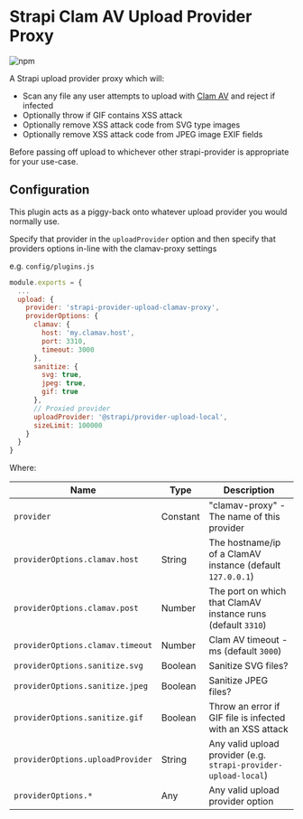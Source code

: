 # Strapi Clam AV Upload Provider Proxy

![npm](https://img.shields.io/npm/v/strapi-provider-upload-clamav-proxy)

A Strapi upload provider proxy which will:

- Scan any file any user attempts to upload with [Clam AV](https://www.clamav.net/) and reject if infected
- Optionally throw if GIF contains XSS attack
- Optionally remove XSS attack code from SVG type images
- Optionally remove XSS attack code from JPEG image EXIF fields

Before passing off upload to whichever other strapi-provider is appropriate for your use-case.

## Configuration

This plugin acts as a piggy-back onto whatever upload provider you would normally use.

Specify that provider in the `uploadProvider` option and then specify that providers options in-line with the clamav-proxy settings 


e.g. `config/plugins.js`


```js
module.exports = {
  ...
  upload: {
    provider: 'strapi-provider-upload-clamav-proxy',
    providerOptions: {
      clamav: {
        host: 'my.clamav.host',
        port: 3310,
        timeout: 3000
      },
      sanitize: {
        svg: true,
        jpeg: true,
        gif: true
      },
      // Proxied provider
      uploadProvider: '@strapi/provider-upload-local',
      sizeLimit: 100000
    }
  }
}
```

Where:

| Name                             | Type     | Description                                                     |
| -------------------------------- | -------- | --------------------------------------------------------------- |
| `provider`                       | Constant | "clamav-proxy" - The name of this provider                      |
| `providerOptions.clamav.host`    | String   | The hostname/ip of a ClamAV instance (default `127.0.0.1`)      |
| `providerOptions.clamav.post`    | Number   | The port on which that ClamAV instance runs (default `3310`)    |
| `providerOptions.clamav.timeout` | Number   | Clam AV timeout - ms (default `3000`)                           |
| `providerOptions.sanitize.svg`   | Boolean  | Sanitize SVG files?                                             |
| `providerOptions.sanitize.jpeg`  | Boolean  | Sanitize JPEG files?                                            |
| `providerOptions.sanitize.gif`   | Boolean  | Throw an error if GIF file is infected with an XSS attack       |                    |
| `providerOptions.uploadProvider` | String   | Any valid upload provider (e.g. `strapi-provider-upload-local`) |
| `providerOptions.*`              | Any      | Any valid upload provider option                                |
